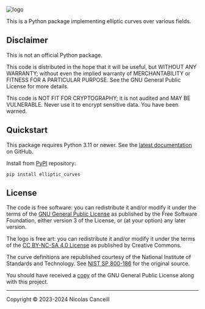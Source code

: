 ![logo](logo.png)

This is a Python package implementing elliptic curves over various fields.

## Disclaimer

This is not an official Python package.

This code is distributed in the hope that it will be useful, but WITHOUT ANY WARRANTY; without even the implied warranty of MERCHANTABILITY or FITNESS FOR A PARTICULAR PURPOSE. See the GNU General Public License for more details.

This code is NOT FIT FOR CRYPTOGRAPHY; it is not audited and MAY BE VULNERABLE. Never use it to encrypt sensitive data. You have been warned.

## Quickstart

This package requires Python 3.11 or newer. See the [latest documentation](https://ncanceill.github.io/elliptic_curves/) on GitHub.

Install from [PyPI](https://pypi.org/project/elliptic_curves/) repository:
```
pip install elliptic_curves
```

## License

The code is free software: you can redistribute it and/or modify it under the terms of the [GNU General Public License](https://www.gnu.org/licenses/) as published by the Free Software Foundation, either version 3 of the License, or (at your option) any later version.

The logo is free art: you can redistribute it and/or modify it under the terms of the [CC BY-NC-SA 4.0 License](https://creativecommons.org/licenses/) as published by Creative Commons.

The curve definitions are republished courtesy of the National Institute of Standards and Technology. See [NIST SP 800-186](https://csrc.nist.gov/pubs/sp/800/186/final) for the original source.

You should have received a [copy](COPYING.md) of the GNU General Public License along with this project.

***

Copyright © 2023-2024 Nicolas Canceill
